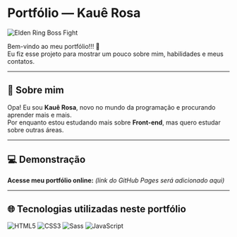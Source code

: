 #  Portfólio — Kauê Rosa

![Elden Ring Boss Fight]([https://media.giphy.com/media/3o6Zt7b8k5z5W0UuV6/giphy.gif](https://media.tenor.com/0hwMGs6-3IEAAAAd/elden-ring-tree.gif))

Bem-vindo ao meu portfólio!!! 🤩  
Eu fiz esse projeto para mostrar um pouco sobre mim, habilidades e meus contatos.

---

##  👋 Sobre mim
Opa! Eu sou **Kauê Rosa**, novo no mundo da programação e procurando aprender mais e mais.  
Por enquanto estou estudando mais sobre **Front-end**, mas quero estudar sobre outras áreas.

---

## 💻 Demonstração
 **Acesse meu portfólio online:** *(link do GitHub Pages será adicionado aqui)*

---

## 🌐 Tecnologias utilizadas neste portfólio 
![HTML5](https://img.shields.io/badge/HTML5-E34F26?style=for-the-badge&logo=html5&logoColor=white)
![CSS3](https://img.shields.io/badge/CSS3-1572B6?style=for-the-badge&logo=css3&logoColor=white)
![Sass](https://img.shields.io/badge/Sass-CC6699?style=for-the-badge&logo=sass&logoColor=white)
![JavaScript](https://img.shields.io/badge/JavaScript-F7DF1E?style=for-the-bad)
